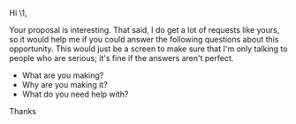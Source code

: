 Hi \1,

Your proposal is interesting. That said, I do get a lot of requests like yours, so it
would help me if you could answer the following questions about this
opportunity. This would just be a screen to make sure that I'm only talking to
people who are serious; it's fine if the answers aren't perfect.

* What are you making?
* Why are you making it?
* What do you need help with?

Thanks
